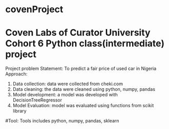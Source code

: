 # covenProject
# Coven Labs of Curator University Cohort 6 Python class(intermediate) project
Project problem Statement: To predict a fair price of used car in Nigeria
Approach:
1. Data collection: data were collected from cheki.com
2. Data cleaning: the data were cleaned using python, numpy, pandas
3. Model development: a model was developed with DecisionTreeRegressor
4. Model Evaluation: model was evaluated using functions from scikit library

#Tool:
Tools includes python, numpy, pandas, sklearn
